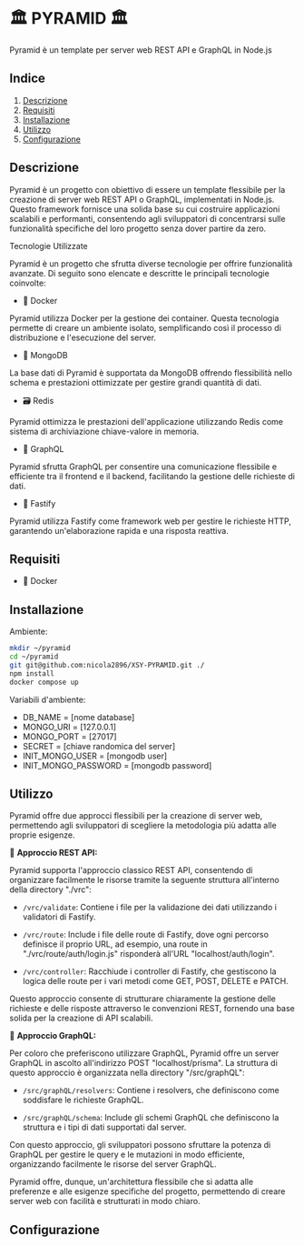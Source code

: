 # 🏛 PYRAMID 🏛

Pyramid è un template per server web REST API e GraphQL in Node.js

## Indice

1. [Descrizione](#descrizione)
2. [Requisiti](#requisiti)
3. [Installazione](#installazione)
4. [Utilizzo](#utilizzo)
5. [Configurazione](#configurazione)

## Descrizione
Pyramid è un progetto con obiettivo di essere un template flessibile per la creazione di server web REST API o GraphQL, implementati in Node.js. Questo framework fornisce una solida base su cui costruire applicazioni scalabili e performanti, consentendo agli sviluppatori di concentrarsi sulle funzionalità specifiche del loro progetto senza dover partire da zero.

Tecnologie Utilizzate

Pyramid è un progetto che sfrutta diverse tecnologie per offrire funzionalità avanzate. Di seguito sono elencate e descritte le principali tecnologie coinvolte:

- 🐳 Docker

Pyramid utilizza Docker per la gestione dei container. Questa tecnologia permette di creare un ambiente isolato, semplificando così il processo di distribuzione e l'esecuzione del server.

- 🍃 MongoDB

La base dati di Pyramid è supportata da MongoDB offrendo flessibilità nello schema e prestazioni ottimizzate per gestire grandi quantità di dati.

- 🗃️ Redis

Pyramid ottimizza le prestazioni dell'applicazione utilizzando Redis come sistema di archiviazione chiave-valore in memoria.

- 🧬 GraphQL

Pyramid sfrutta GraphQL per consentire una comunicazione flessibile e efficiente tra il frontend e il backend, facilitando la gestione delle richieste di dati.

- 🚀 Fastify

Pyramid utilizza Fastify come framework web per gestire le richieste HTTP, garantendo un'elaborazione rapida e una risposta reattiva.

## Requisiti

- 🐳 Docker

## Installazione

Ambiente:

```bash
mkdir ~/pyramid
cd ~/pyramid
git git@github.com:nicola2896/XSY-PYRAMID.git ./
npm install
docker compose up
```

Variabili d'ambiente:

- DB_NAME = [nome database]
- MONGO_URI = [127.0.0.1]
- MONGO_PORT = [27017]
- SECRET = [chiave randomica del server]
- INIT_MONGO_USER = [mongodb user]
- INIT_MONGO_PASSWORD = [mongodb password]

## Utilizzo

Pyramid offre due approcci flessibili per la creazione di server web, permettendo agli sviluppatori di scegliere la metodologia più adatta alle proprie esigenze.

🚀 **Approccio REST API:**

Pyramid supporta l'approccio classico REST API, consentendo di organizzare facilmente le risorse tramite la seguente struttura all'interno della directory "./vrc":

- `/vrc/validate`: Contiene i file per la validazione dei dati utilizzando i validatori di Fastify.

- `/vrc/route`: Include i file delle route di Fastify, dove ogni percorso definisce il proprio URL, ad esempio, una route in "./vrc/route/auth/login.js" risponderà all'URL "localhost/auth/login".

- `/vrc/controller`: Racchiude i controller di Fastify, che gestiscono la logica delle route per i vari metodi come GET, POST, DELETE e PATCH.

Questo approccio consente di strutturare chiaramente la gestione delle richieste e delle risposte attraverso le convenzioni REST, fornendo una base solida per la creazione di API scalabili.

🧬 **Approccio GraphQL:**

Per coloro che preferiscono utilizzare GraphQL, Pyramid offre un server GraphQL in ascolto all'indirizzo POST "localhost/prisma". La struttura di questo approccio è organizzata nella directory "/src/graphQL":

- `/src/graphQL/resolvers`: Contiene i resolvers, che definiscono come soddisfare le richieste GraphQL.

- `/src/graphQL/schema`: Include gli schemi GraphQL che definiscono la struttura e i tipi di dati supportati dal server.

Con questo approccio, gli sviluppatori possono sfruttare la potenza di GraphQL per gestire le query e le mutazioni in modo efficiente, organizzando facilmente le risorse del server GraphQL.

Pyramid offre, dunque, un'architettura flessibile che si adatta alle preferenze e alle esigenze specifiche del progetto, permettendo di creare server web con facilità e strutturati in modo chiaro.

## Configurazione

